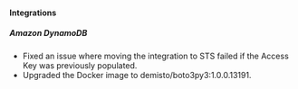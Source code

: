 
#### Integrations
##### Amazon DynamoDB
- Fixed an issue where moving the integration to STS failed if the Access Key was previously populated.
- Upgraded the Docker image to demisto/boto3py3:1.0.0.13191.
